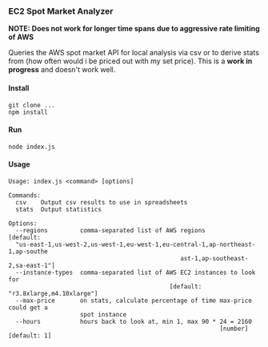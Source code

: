 ### EC2 Spot Market Analyzer

__NOTE: Does not work for longer time spans due to aggressive rate limiting of AWS__

Queries the AWS spot market API for local analysis via csv or to derive stats from (how often would i be priced out with my set price). This is a __work in progress__ and doesn't work well.

#### Install

```
git clone ...
npm install
```

#### Run

```
node index.js
```

#### Usage

```
Usage: index.js <command> [options]

Commands:
  csv    Output csv results to use in spreadsheets
  stats  Output statistics

Options:
  --regions         comma-separated list of AWS regions                [default:
  "us-east-1,us-west-2,us-west-1,eu-west-1,eu-central-1,ap-northeast-1,ap-southe
                                                ast-1,ap-southeast-2,sa-east-1"]
  --instance-types  comma-separated list of AWS EC2 instances to look for
                                             [default: "r3.8xlarge,m4.10xlarge"]
  --max-price       on stats, calculate percentage of time max-price could get a
                    spot instance
  --hours           hours back to look at, min 1, max 90 * 24 = 2160
                                                           [number] [default: 1]
```
